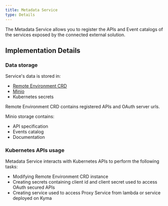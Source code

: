 ```yaml
---
title: Metadata Service
type: Details
---
```


The Metadata Service allows you to register the APIs and Event catalogs of the services exposed by the connected external solution.         

## Implementation Details

### Data storage

Service's data is stored in:
- [Remote Environment CRD](https://github.com/kyma-project/kyma/blob/master/docs/application-connector/docs/040-cr-remote-evironment.md)
- [Minio](https://minio.io/)
- Kubernetes secrets

Remote Environment CRD contains registered APIs and OAuth server urls.

Minio storage contains:
- API specification
- Events catalog
- Documentation

### Kubernetes APIs usage

Metadata Service interacts with Kubernetes APIs to perform the following tasks:
- Modifying Remote Environment CRD instance
- Creating secrets containing client id and client secret used to access OAuth secured APIs
- Creating service used to access Proxy Service from lambda or service deployed on Kyma  
